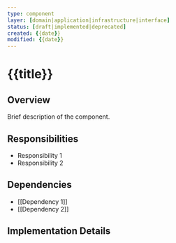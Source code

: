 ```yaml
---
type: component
layer: [domain|application|infrastructure|interface]
status: [draft|implemented|deprecated]
created: {{date}}
modified: {{date}}
---
```


# {{title}}

## Overview
Brief description of the component.

## Responsibilities
- Responsibility 1
- Responsibility 2

## Dependencies
- [[Dependency 1]]
- [[Dependency 2]]

## Implementation Details